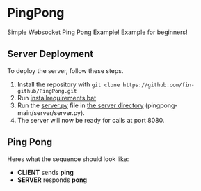 # PingPong
Simple Websocket Ping Pong Example! Example for beginners!

## Server Deployment
To deploy the server, follow these steps.
1. Install the repository with `git clone https://github.com/fin-github/PingPong.git`
2. Run [installrequirements.bat](https://raw.githubusercontent.com/fin-github/PingPong/main/installrequirements.bat)
3. Run the [server.py](https://raw.githubusercontent.com/fin-github/PingPong/main/server/server.py) file in [the server directory](https://github.com/fin-github/PingPong/tree/main/server) (pingpong-main/server/server.py).
4. The server will now be ready for calls at port 8080.

## Ping Pong
Heres what the sequence should look like:
- **CLIENT** sends **ping**
- **SERVER** responds **pong**

